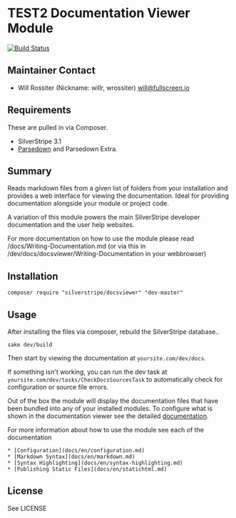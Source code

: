 # TEST2 Documentation Viewer Module

[![Build Status](https://secure.travis-ci.org/silverstripe/silverstripe-docsviewer.png?branch=master)](http://travis-ci.org/silverstripe/silverstripe-docsviewer)

## Maintainer Contact

* Will Rossiter (Nickname: willr, wrossiter)
 <will@fullscreen.io>

## Requirements

These are pulled in via Composer.

* SilverStripe 3.1
* [Parsedown](http://parsedown.org/) and Parsedown Extra.

## Summary

Reads markdown files from a given list of folders from your installation and
provides a web interface for viewing the documentation. Ideal for providing
documentation alongside your module or project code.

A variation of this module powers the main SilverStripe developer documentation
and the user help websites.

For more documentation on how to use the module please read /docs/Writing-Documentation.md
(or via this in /dev/docs/docsviewer/Writing-Documentation in your webbrowser)

## Installation

	composer require "silverstripe/docsviewer" "dev-master"

## Usage

After installing the files via composer, rebuild the SilverStripe database..

	sake dev/build

Then start by viewing the documentation at `yoursite.com/dev/docs`.

If something isn't working, you can run the dev task at `yoursite.com/dev/tasks/CheckDocsSourcesTask`
to automatically check for configuration or source file errors.

Out of the box the module will display the documentation files that have been
bundled into any of your installed modules. To configure what is shown in the
documentation viewer see the detailed [documentation](docs/en/configuration.md).

For more information about how to use the module see each of the documentation

	* [Configuration](docs/en/configuration.md)
	* [Markdown Syntax](docs/en/markdown.md)
	* [Syntax Highlighting](docs/en/syntax-highlighting.md)
	* [Publishing Static Files](docs/en/statichtml.md)

## License

See LICENSE
